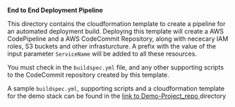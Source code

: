 **End to End Deployment Pipeline**

This directory contains the cloudformation template to create a pipeline for an automated deployment build. Deploying this template will create a AWS CodePipeline and a AWS CodeCommit Repository, along with nececary IAM roles, S3 buckets and other infrasturcture. A prefix with the value of the input parameter `ServiceName` will be added to all these resources.

You must check in the `buildspec.yml` file, and any other supporting scripts to the CodeCommit repository created by this template.

A sample `buildspec.yml`, supporting scripts and a cloudformation template for the demo stack can be found in the [link to Demo-Project_repo ](Demo-Project_repo) directory